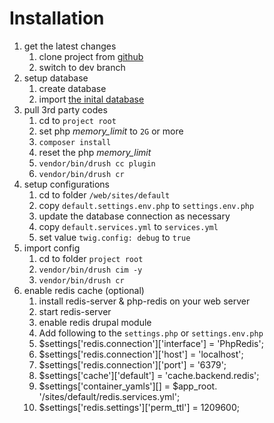 # Installation
1. get the latest changes
   1. clone project from [github](https://github.com/ilhamdhaeng/drupal_headless)
   1. switch to dev branch
1. setup database
   1. create database
   1. import [the inital database](db.sql.zip)
1. pull 3rd party codes
   1. cd to `project root`
   1. set php *memory_limit* to `2G` or more
   1. `composer install`
   1. reset the php *memory_limit*
   1. `vendor/bin/drush cc plugin`
   1. `vendor/bin/drush cr`
1. setup configurations
   1. cd to folder `/web/sites/default`
   1. copy `default.settings.env.php` to `settings.env.php`
   1. update the database connection as necessary
   1. copy `default.services.yml` to `services.yml`
   1. set value `twig.config: debug` to `true`
1. import config
   1. cd to folder `project root`
   1. `vendor/bin/drush cim -y`
   1. `vendor/bin/drush cr`
1. enable redis cache (optional)
   1. install redis-server & php-redis on your web server
   1. start redis-server
   1. enable redis drupal module
   1. Add following to the `settings.php` or `settings.env.php`
   1. $settings['redis.connection']['interface'] = 'PhpRedis';
   1. $settings['redis.connection']['host'] = 'localhost';
   1. $settings['redis.connection']['port'] = '6379';
   1. $settings['cache']['default'] = 'cache.backend.redis';
   1. $settings['container_yamls'][] = $app_root. '/sites/default/redis.services.yml';
   1. $settings['redis.settings']['perm_ttl'] = 1209600;
